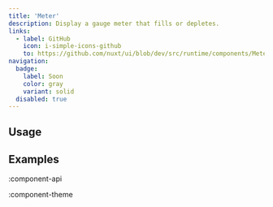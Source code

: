 ```yaml
---
title: 'Meter'
description: Display a gauge meter that fills or depletes.
links:
  - label: GitHub
    icon: i-simple-icons-github
    to: https://github.com/nuxt/ui/blob/dev/src/runtime/components/Meter.vue
navigation:
  badge:
    label: Soon
    color: gray
    variant: solid
  disabled: true
---
```


## Usage

## Examples

:component-api

:component-theme
